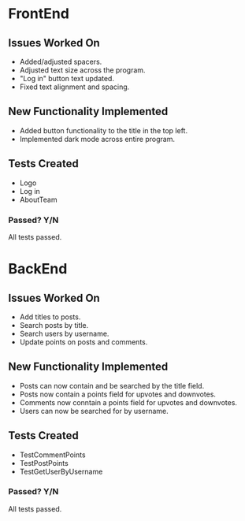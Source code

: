 # FrontEnd
## Issues Worked On
- Added/adjusted spacers.
- Adjusted text size across the program.
- "Log in" button text updated.
- Fixed text alignment and spacing.

## New Functionality Implemented
- Added button functionality to the title in the top left.
- Implemented dark mode across entire program.

## Tests Created
- Logo
- Log in
- AboutTeam

### Passed? Y/N
All tests passed.


# BackEnd
## Issues Worked On
- Add titles to posts.
- Search posts by title.
- Search users by username.
- Update points on posts and comments.

## New Functionality Implemented
- Posts can now contain and be searched by the title field.
- Posts now contain a points field for upvotes and downvotes.
- Comments now conntain a points field for upvotes and downvotes.
- Users can now be searched for by username.

## Tests Created
- TestCommentPoints
- TestPostPoints
- TestGetUserByUsername

### Passed? Y/N
All tests passed.
